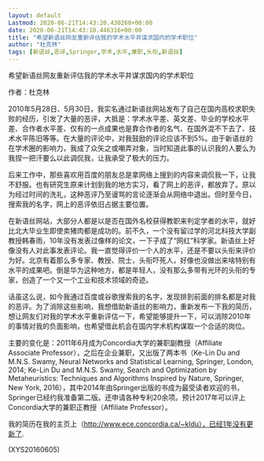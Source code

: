 ```yaml
---
layout: default
Lastmod: 2020-06-21T14:43:20.430268+00:00
date: 2020-06-21T14:43:18.446316+00:00
title: "希望新语丝网友重新评估我的学术水平并谋求国内的学术职位"
author: "杜克林"
tags: [新语丝,恶评,Springer,学术,水平,兼职,头衔,新语丝]
---
```


希望新语丝网友重新评估我的学术水平并谋求国内的学术职位

作者：杜克林

2010年5月28日、5月30日，我实名通过新语丝网站发布了自己在国内高校求职失败的经历，引发了大量的恶评，大抵是：学术水平差、英文差、毕业的学校水平差、合作者水平差、仅有的一点成果也是靠合作者的名气、在国外混不下去了、技术水平陈旧等等。在大量的评论中，对我鼓励的评论应该不到5%。由于新语丝的在学术圈的影响力，我成了众矢之或嘲弄对象，当时知道此事的认识我的人要么为我捏一把汗要么以此调侃我，让我承受了极大的压力。

后来工作中，那些喜欢用百度的朋友总是拿网络上搜到的内容来调侃我一下，让我不舒服。也有研究生原来计划到我的地方实习，看了网上的恶评，都放弃了。原以为经过时间的洗礼，这种恶评乃至谩骂的言论逐渐会从网络中退出。但时至今日，搜索我的名字，网上的恶评依旧占据主要位置。

在新语丝网站，大部分人都是以是否在国外名校获得教职来判定学者的水平，就好比北大毕业生即使卖猪肉都是成功的。前不久，一个没有留过学的河北科技大学副教授韩春雨，10年没有发表过像样的论文，一下子成了“网红”科学家。新语丝上好像没有人对此事发表评论。我一直觉得评价一个人的水平，还是不要以头衔来评价为好。北京有着那么多专家、教授、院士，头衔吓死人，好像也没做出来啥特别有水平的成果吧。倒是华为这种地方，都是年轻人，没有那么多带有光环的头衔的专家，创造了一个又一个工业和技术领域的奇迹。

话虽这么说，如今我通过百度或谷歌搜索我的名字，发现排到前面的排名都是对我的恶评。为了消除这些影响，我想借助新语丝的影响力，重新发布一下我的简历，想让网友们对我的学术水平重新评估一下，希望能够提升一下，可以消除2010年的事情对我的负面影响，也希望借此机会在国内学术机构谋取一个合适的岗位。

主要的变化是：2011年6月成为Concordia大学的兼职副教授（Affiliate Associate Professor），之后在企业兼职，又出版了两本书（Ke-Lin Du and M.N.S. Swamy, Neural Networks and Statistical Learning, Springer, London, 2014; Ke-Lin Du and M.N.S. Swamy, Search and Optimization by Metaheuristics: Techniques and Algorithms Inspired by Nature, Springer, New York, 2016），其中2014年由Springer出版的书成为最受读者欢迎的书，Springer已经约我准备第二版。还申请各种专利20余项。预计2017年可以评上Concordia大学的兼职正教授（Affiliate Professor）。

我的简历在我的主页上（http://www.ece.concordia.ca/~kldu），已经1年没有更新了.

(XYS20160605)

